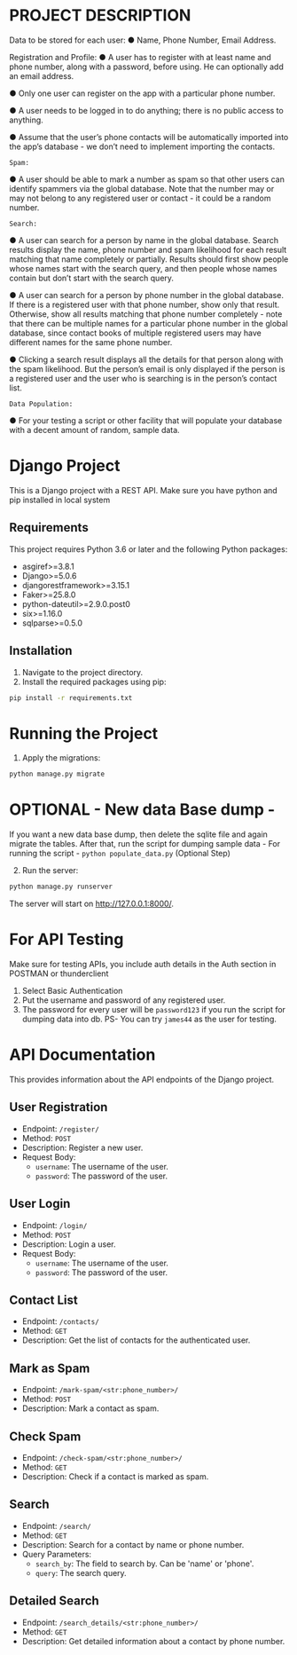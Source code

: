 # PROJECT DESCRIPTION
Data to be stored for each user:
● Name, Phone Number, Email Address.


Registration and Profile:
● A user has to register with at least name and phone number, along with a password, before
using. He can optionally add an email address.

● Only one user can register on the app with a particular phone number.

● A user needs to be logged in to do anything; there is no public access to anything.

● Assume that the user’s phone contacts will be automatically imported into the app’s
database - we don’t need to implement importing the contacts.

    Spam:
● A user should be able to mark a number as spam so that other users can identify spammers via
the global database. Note that the number may or may not belong to any registered user or
contact - it could be a random number.

    Search:
● A user can search for a person by name in the global database. Search results display the name,
phone number and spam likelihood for each result matching that name completely or partially.
Results should first show people whose names start with the search query, and then people
whose names contain but don’t start with the search query.

● A user can search for a person by phone number in the global database. If there is a registered
user with that phone number, show only that result. Otherwise, show all results matching that
phone number completely - note that there can be multiple names for a particular phone number
in the global database, since contact books of multiple registered users may have different names
for the same phone number.

● Clicking a search result displays all the details for that person along with the spam likelihood. But
the person’s email is only displayed if the person is a registered user and the user who is
searching is in the person’s contact list.

    Data Population:
● For your testing a script or other facility that will populate your database with a
decent amount of random, sample data.



# Django Project

This is a Django project with a REST API.
Make sure you have python and pip installed in local system

## Requirements
This project requires Python 3.6 or later and the following Python packages:

- asgiref>=3.8.1
- Django>=5.0.6
- djangorestframework>=3.15.1
- Faker>=25.8.0
- python-dateutil>=2.9.0.post0
- six>=1.16.0
- sqlparse>=0.5.0

## Installation
1. Navigate to the project directory.
2. Install the required packages using pip:

```bash
pip install -r requirements.txt
```

# Running the Project
1. Apply the migrations:

``` bash
python manage.py migrate 
```

# OPTIONAL - New data Base dump -
If you want a new data base dump, then delete the sqlite file and again migrate the tables.
After that, run the script for dumping sample data - 
For running the script - ``` python populate_data.py ``` (Optional Step)



2. Run the server:
``` bash 
python manage.py runserver
```
The server will start on http://127.0.0.1:8000/.




# For API Testing
Make sure for testing APIs,  you include auth details in the Auth section in POSTMAN or thunderclient
1. Select Basic Authentication
2. Put the username and password of any registered user. 
3. The password for every user will be ``` password123 ``` if you run the script for dumping data into db.
PS- You can try ```james44``` as the user for testing.


# API Documentation

This provides information about the API endpoints of the Django project.

## User Registration

- Endpoint: `/register/`
- Method: `POST`
- Description: Register a new user.
- Request Body: 
    - `username`: The username of the user.
    - `password`: The password of the user.

## User Login

- Endpoint: `/login/`
- Method: `POST`
- Description: Login a user.
- Request Body: 
    - `username`: The username of the user.
    - `password`: The password of the user.

## Contact List

- Endpoint: `/contacts/`
- Method: `GET`
- Description: Get the list of contacts for the authenticated user.

## Mark as Spam

- Endpoint: `/mark-spam/<str:phone_number>/`
- Method: `POST`
- Description: Mark a contact as spam.

## Check Spam

- Endpoint: `/check-spam/<str:phone_number>/`
- Method: `GET`
- Description: Check if a contact is marked as spam.

## Search

- Endpoint: `/search/`
- Method: `GET`
- Description: Search for a contact by name or phone number.
- Query Parameters: 
    - `search_by`: The field to search by. Can be 'name' or 'phone'.
    - `query`: The search query.

## Detailed Search

- Endpoint: `/search_details/<str:phone_number>/`
- Method: `GET`
- Description: Get detailed information about a contact by phone number.
